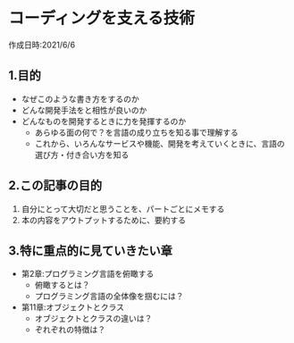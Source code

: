 # コーディングを支える技術
作成日時:2021/6/6

## 1.目的
* なぜこのような書き方をするのか
* どんな開発手法をと相性が良いのか
* どんなものを開発するときに力を発揮するのか
  * あらゆる面の何で？を言語の成り立ちを知る事で理解する
  * これから、いろんなサービスや機能、開発を考えていくときに、言語の選び方・付き合い方を知る

## 2.この記事の目的
1. 自分にとって大切だと思うことを、パートごとにメモする
2. 本の内容をアウトプットするために、要約する

## 3.特に重点的に見ていきたい章
* 第2章:プログラミング言語を俯瞰する
  * 俯瞰するとは？
  * プログラミング言語の全体像を掴むには？
* 第11章:オブジェクトとクラス
  * オブジェクトとクラスの違いは？
  * ぞれぞれの特徴は？
